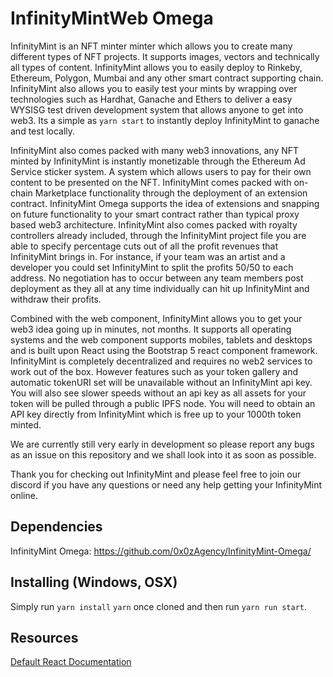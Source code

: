 # InfinityMintWeb Omega

InfinityMint is an NFT minter minter which allows you to create many different types of NFT projects. It supports images, vectors and technically all types of content. InfinityMint allows you to easily deploy to Rinkeby, Ethereum, Polygon, Mumbai and any other smart
contract supporting chain. InfinityMint also allows you to easily test
your mints by wrapping over technologies such as Hardhat, Ganache and Ethers to deliver a easy WYSISG test driven development system that allows anyone to get into web3. Its a simple as `yarn start` to instantly deploy InfinityMint to ganache and test locally.

InfinityMint also comes packed with many web3 innovations, any NFT minted by InfinityMint is instantly monetizable through the Ethereum Ad Service sticker system. A system which allows users to pay for their own content to be presented on the NFT. InfinityMint comes packed with on-chain Marketplace functionality through the deployment of an extension contract. InfinityMint Omega supports the idea of extensions and snapping on future functionality to your smart contract rather than typical proxy based web3 architecture. InfinityMint also comes packed with royalty controllers already included, through the InfinityMint project file you are able to specify percentage cuts out of all the profit revenues that InfinityMint brings in. For instance, if your team was an artist and a developer you could set InfinityMint to split the profits 50/50 to each address. No negotiation has to occur between any team members post deployment as they all at any time individually can hit up InfinityMint and withdraw their profits.

Combined with the web component, InfinityMint allows you to get your web3 idea going up in minutes, not months. It supports all operating systems and the web component supports mobiles, tablets and desktops and is built upon React using the Bootstrap 5 react component framework. InfinityMint is completely decentralized and requires no web2 services to work out of the box. However features such as your token gallery and automatic tokenURI set will be unavailable without an InfinityMint api key. You will also see slower speeds without an api key as all assets for your token will be pulled through a public IPFS node. You will need to obtain an API key directly from InfinityMint which is free up to your 1000th token minted.

We are currently still very early in development so please report any bugs as an issue on this repository and we shall look into it as soon as possible.

Thank you for checking out InfinityMint and please feel free to join our discord if you have any questions or need any help getting your InfinityMint online.

## Dependencies

InfinityMint Omega: <https://github.com/0x0zAgency/InfinityMint-Omega/>

## Installing (Windows, OSX)

Simply run `yarn install` `yarn` once cloned and then run `yarn run start`.

## Resources

[Default React Documentation](./DEFAULT_README.md)
